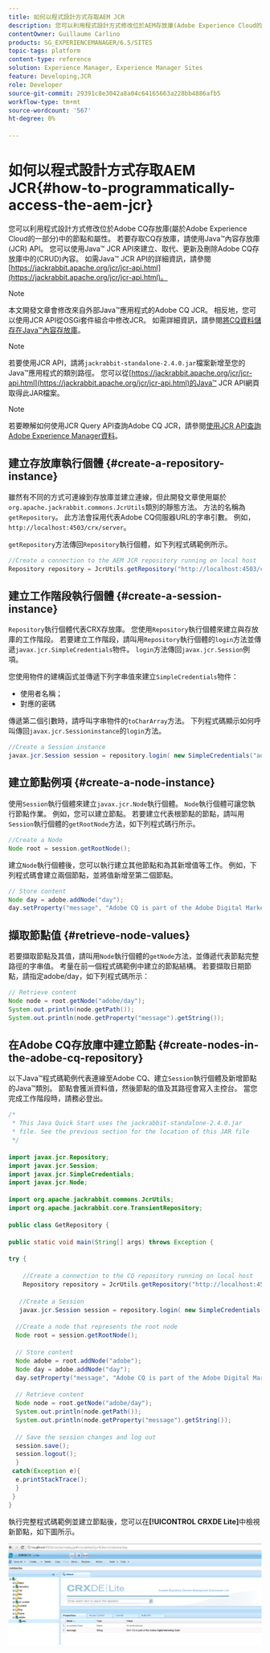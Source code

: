 ```yaml
---
title: 如何以程式設計方式存取AEM JCR
description: 您可以利用程式設計方式修改位於AEM存放庫(Adobe Experience Cloud的一部分)中的節點和屬性
contentOwner: Guillaume Carlino
products: SG_EXPERIENCEMANAGER/6.5/SITES
topic-tags: platform
content-type: reference
solution: Experience Manager, Experience Manager Sites
feature: Developing,JCR
role: Developer
source-git-commit: 29391c8e3042a8a04c64165663a228bb4886afb5
workflow-type: tm+mt
source-wordcount: '567'
ht-degree: 0%

---
```


# 如何以程式設計方式存取AEM JCR{#how-to-programmatically-access-the-aem-jcr}

您可以利用程式設計方式修改位於Adobe CQ存放庫(屬於Adobe Experience Cloud的一部分)中的節點和屬性。 若要存取CQ存放庫，請使用Java™內容存放庫(JCR) API。 您可以使用Java™ JCR API來建立、取代、更新及刪除Adobe CQ存放庫中的(CRUD)內容。 如需Java™ JCR API的詳細資訊，請參閱[https://jackrabbit.apache.org/jcr/jcr-api.html](https://jackrabbit.apache.org/jcr/jcr-api.html)。

>[!NOTE]
>
>本文開發文章會修改來自外部Java™應用程式的Adobe CQ JCR。 相反地，您可以使用JCR API從OSGi套件組合中修改JCR。 如需詳細資訊，請參閱[將CQ資料儲存在Java™內容存放庫](https://helpx.adobe.com/experience-manager/using/persisting-cq-data-java-content1.html)。

>[!NOTE]
>
>若要使用JCR API，請將`jackrabbit-standalone-2.4.0.jar`檔案新增至您的Java™應用程式的類別路徑。 您可以從[https://jackrabbit.apache.org/jcr/jcr-api.html](https://jackrabbit.apache.org/jcr/jcr-api.html)的Java™ JCR API網頁取得此JAR檔案。

>[!NOTE]
>
>若要瞭解如何使用JCR Query API查詢Adobe CQ JCR，請參閱[使用JCR API查詢Adobe Experience Manager資料](https://helpx.adobe.com/experience-manager/using/querying-experience-manager-data-using1.html)。

## 建立存放庫執行個體 {#create-a-repository-instance}

雖然有不同的方式可連線到存放庫並建立連線，但此開發文章使用屬於`org.apache.jackrabbit.commons.JcrUtils`類別的靜態方法。 方法的名稱為`getRepository`。 此方法會採用代表Adobe CQ伺服器URL的字串引數。 例如，`http://localhost:4503/crx/server`。

`getRepository`方法傳回`Repository`執行個體，如下列程式碼範例所示。

```java
//Create a connection to the AEM JCR repository running on local host
Repository repository = JcrUtils.getRepository("http://localhost:4503/crx/server");
```

## 建立工作階段執行個體 {#create-a-session-instance}

`Repository`執行個體代表CRX存放庫。 您使用`Repository`執行個體來建立與存放庫的工作階段。 若要建立工作階段，請叫用`Repository`執行個體的`login`方法並傳遞`javax.jcr.SimpleCredentials`物件。 `login`方法傳回`javax.jcr.Session`例項。

您使用物件的建構函式並傳遞下列字串值來建立`SimpleCredentials`物件：

* 使用者名稱；
* 對應的密碼

傳遞第二個引數時，請呼叫字串物件的`toCharArray`方法。 下列程式碼顯示如何呼叫傳回`javax.jcr.Sessioninstance`的`login`方法。

```java
//Create a Session instance
javax.jcr.Session session = repository.login( new SimpleCredentials("admin", "admin".toCharArray()));
```

## 建立節點例項 {#create-a-node-instance}

使用`Session`執行個體來建立`javax.jcr.Node`執行個體。 `Node`執行個體可讓您執行節點作業。 例如，您可以建立節點。 若要建立代表根節點的節點，請叫用`Session`執行個體的`getRootNode`方法，如下列程式碼行所示。

```java
//Create a Node
Node root = session.getRootNode();
```

建立`Node`執行個體後，您可以執行建立其他節點和為其新增值等工作。 例如，下列程式碼會建立兩個節點，並將值新增至第二個節點。

```java
// Store content
Node day = adobe.addNode("day");
day.setProperty("message", "Adobe CQ is part of the Adobe Digital Marketing Suite!");
```

## 擷取節點值 {#retrieve-node-values}

若要擷取節點及其值，請叫用`Node`執行個體的`getNode`方法，並傳遞代表節點完整路徑的字串值。 考量在前一個程式碼範例中建立的節點結構。 若要擷取日期節點，請指定adobe/day，如下列程式碼所示：

```java
// Retrieve content
Node node = root.getNode("adobe/day");
System.out.println(node.getPath());
System.out.println(node.getProperty("message").getString());
```

## 在Adobe CQ存放庫中建立節點 {#create-nodes-in-the-adobe-cq-repository}

以下Java™程式碼範例代表連線至Adobe CQ、建立`Session`執行個體及新增節點的Java™類別。 節點會獲派資料值，然後節點的值及其路徑會寫入主控台。 當您完成工作階段時，請務必登出。

```java
/*
 * This Java Quick Start uses the jackrabbit-standalone-2.4.0.jar
 * file. See the previous section for the location of this JAR file
 */

import javax.jcr.Repository;
import javax.jcr.Session;
import javax.jcr.SimpleCredentials;
import javax.jcr.Node;

import org.apache.jackrabbit.commons.JcrUtils;
import org.apache.jackrabbit.core.TransientRepository;

public class GetRepository {

public static void main(String[] args) throws Exception {

try {

    //Create a connection to the CQ repository running on local host
    Repository repository = JcrUtils.getRepository("http://localhost:4503/crx/server");

   //Create a Session
   javax.jcr.Session session = repository.login( new SimpleCredentials("admin", "admin".toCharArray()));

  //Create a node that represents the root node
  Node root = session.getRootNode();

  // Store content
  Node adobe = root.addNode("adobe");
  Node day = adobe.addNode("day");
  day.setProperty("message", "Adobe CQ is part of the Adobe Digital Marketing Suite!");

  // Retrieve content
  Node node = root.getNode("adobe/day");
  System.out.println(node.getPath());
  System.out.println(node.getProperty("message").getString());

  // Save the session changes and log out
  session.save();
  session.logout();
  }
 catch(Exception e){
  e.printStackTrace();
  }
 }
}
```

執行完整程式碼範例並建立節點後，您可以在&#x200B;**[!UICONTROL CRXDE Lite]**&#x200B;中檢視新節點，如下圖所示。

![chlimage_1-68](assets/chlimage_1-68a.png)
